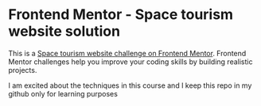 # Frontend Mentor - Space tourism website solution

This is a [Space tourism website challenge on Frontend Mentor](https://www.frontendmentor.io/challenges/space-tourism-multipage-website-gRWj1URZ3). Frontend Mentor challenges help you improve your coding skills by building realistic projects.

I am excited about the techniques in this course and I keep this repo in my github only for learning purposes
